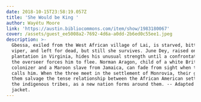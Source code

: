 ```yaml
---
date: 2018-10-15T23:58:19.057Z
title: 'She Would be King '
author: Wayétu Moore
link: 'https://austin.bibliocommons.com/item/show/1983180067'
cover: /assets/guest_ee5008a2-7692-4d6a-a0dd-2b6ed0c55ee1.jpeg
description: >-
  Gbessa, exiled from the West African village of Lai, is starved, bitten by a
  viper, and left for dead, but still she survives. June Dey, raised on a
  plantation in Virginia, hides his unusual strength until a confrontation with
  the overseer forces him to flee. Norman Aragon, child of a white British
  colonizer and a Maroon slave from Jamaica, can fade from sight when the earth
  calls him. When the three meet in the settlement of Monrovia, their gifts help
  them salvage the tense relationship between the African American settlers and
  the indigenous tribes, as a new nation forms around them. -- Adapted from
  jacket.
---
```


